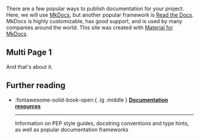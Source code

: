 There are a few popular ways to publish documentation for your project. Here, we will use [MkDocs](https://www.mkdocs.org/), but another popular framework is [Read the Docs](https://about.readthedocs.com/?ref=readthedocs.com). MkDocs is highly customizable, has good support, and is used by many companies around the world. This site was created with [Material for MkDocs](https://squidfunk.github.io/mkdocs-material/).

## Multi Page 1

And that's about it.

## Further reading
<div class="grid cards" markdown>

-   :fontawesome-solid-book-open:{ .lg .middle } [__Documentation resources__](../resources/references.md#documentation)

    ---
    Information on PEP style guides, docstring conventions and type hints, as well as popular documentation frameworks

</div>

